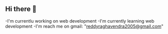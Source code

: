 ## Hi there 👋

-I'm currentlu working on web development
-I'm currently learning web development 
-I'm reach me on gmail: "reddyraghavendra2005@gmail.com"

<!--
**Raghavendra510/Raghavendra510** is a ✨ _special_ ✨ repository because its `README.md` (this file) appears on your GitHub profile.

Here are some ideas to get you started:

- 🔭 I’m currently working on ...
- 🌱 I’m currently learning ...
- 👯 I’m looking to collaborate on ...
- 🤔 I’m looking for help with ...
- 💬 Ask me about ...
- 📫 How to reach me: ...
- 😄 Pronouns: ...
- ⚡ Fun fact: ...
-->
